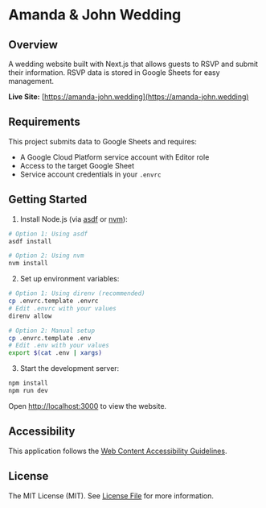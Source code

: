 # Amanda & John Wedding

## Overview

A wedding website built with Next.js that allows guests to RSVP and submit their
information. RSVP data is stored in Google Sheets for easy management.

**Live Site:** [https://amanda-john.wedding](https://amanda-john.wedding)

## Requirements

This project submits data to Google Sheets and requires:

- A Google Cloud Platform service account with Editor role
- Access to the target Google Sheet
- Service account credentials in your `.envrc`

## Getting Started

1. Install Node.js (via [asdf](https://asdf-vm.com/) or [nvm](https://github.com/nvm-sh/nvm)):

```bash
# Option 1: Using asdf
asdf install

# Option 2: Using nvm
nvm install
```

2. Set up environment variables:

```bash
# Option 1: Using direnv (recommended)
cp .envrc.template .envrc
# Edit .envrc with your values
direnv allow

# Option 2: Manual setup
cp .envrc.template .env
# Edit .env with your values
export $(cat .env | xargs)
```

3. Start the development server:

```bash
npm install
npm run dev
```

Open [http://localhost:3000](http://localhost:3000) to view the website.

## Accessibility

This application follows the
[Web Content Accessibility Guidelines](https://www.w3.org/WAI/standards-guidelines/wcag).

## License

The MIT License (MIT). See [License File](LICENSE.md) for more information.
